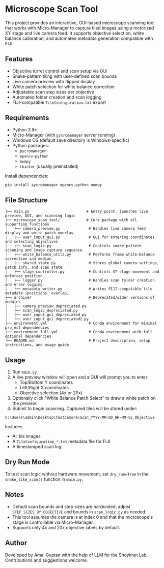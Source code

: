 # Microscope Scan Tool

This project provides an interactive, GUI-based microscope scanning tool that works with Micro-Manager to capture tiled images using a motorized XY stage and live camera feed. It supports objective selection, white balance calibration, and automated metadata generation compatible with FIJI.

## Features

- Objective turret control and scan setup via GUI
- Snake-pattern tiling with user-defined scan bounds
- Live camera preview with flipped display
- White patch selection for white balance correction
- Adjustable scan step sizes per objective
- Automated folder creation and scan logging
- FIJI-compatible `TileConfiguration.txt` export

## Requirements

- Python 3.8+
- Micro-Manager (with `pycromanager` server running)
- Windows OS (default save directory is Windows-specific)
- Python packages:
  - `pycromanager`
  - `opencv-python`
  - `numpy`
  - `tkinter` (usually preinstalled)

Install dependencies:

```bash
pip install pycromanager opencv-python numpy
```

## File Structure

```
├── main.py                          # Entry point: launches live preview, GUI, and scanning logic
├── microscope_scan_tool/            # Core package with all supporting functions
│   ├── camera_preview.py             # Handles live camera feed display and white patch overlay
│   ├── user_input_gui.py             # GUI for entering coordinates and selecting objectives
│   ├── scan_logic.py                 # Controls snake-pattern scanning and image capture sequence
│   ├── white_balance_utils.py        # Performs frame white-balance correction and median 
│   ├── shared_state.py               # Stores global camera settings, patch info, and scan state
│   ├── stage_controller.py           # Controls XY stage movement and enforces position 
│   ├── logger.py                     # Handles scan folder creation and error logging
│   └── metadata_writer.py            # Writes FIJI-compatible tile metadata (positions, overlap, 
├── archive/                          # Deprecated/older versions of modules
│   ├── camera_preview_depreciated.py
│   ├── scan_logic_depreciated.py
│   ├── user_input_gui_depreciated.py
│   └── user_input_gui_depreciated2.py
├── environment.yml                   # Conda environment for minimal project dependencies
├── environment_full.yml              # Conda environment with full optional dependencies
└── README.md                         # Project description, setup instructions, and usage guide
```

## Usage
1. Run `main.py`
2. A live preview window will open and a GUI will prompt you to enter:
   - Top/Bottom Y coordinates
   - Left/Right X coordinates
   - Objective selection (4x or 20x)
3. Optionally click "White Balance Patch Select" to draw a white patch on the preview.
4. Submit to begin scanning.
Captured tiles will be stored under:
```
C:\Users\admin\Desktop\TestCamera\Scan_YYYY-MM-DD_HH-MM-SS_Objective
```
Includes:
- All tile images
- A `TileConfiguration_*.txt` metadata file for FIJI
- A timestamped scan log

## Dry Run Mode
To test scan logic without hardware movement, set `dry_run=True` in the `snake_like_scan()` function in `main.py`.

## Notes
- Default scan bounds and step sizes are hardcoded; adjust `STEP_SIZES_BY_OBJECTIVE` and bounds in `scan_logic.py` as needed.
- This tool assumes the camera is at index 0 and that the microscope's stage is controllable via Micro-Manager.
- Supports only 4x and 20x objective labels by default.

## Author
Developed by Amal Guptan with the help of LLM for the Shoykhet Lab. Contributions and suggestions welcome.
